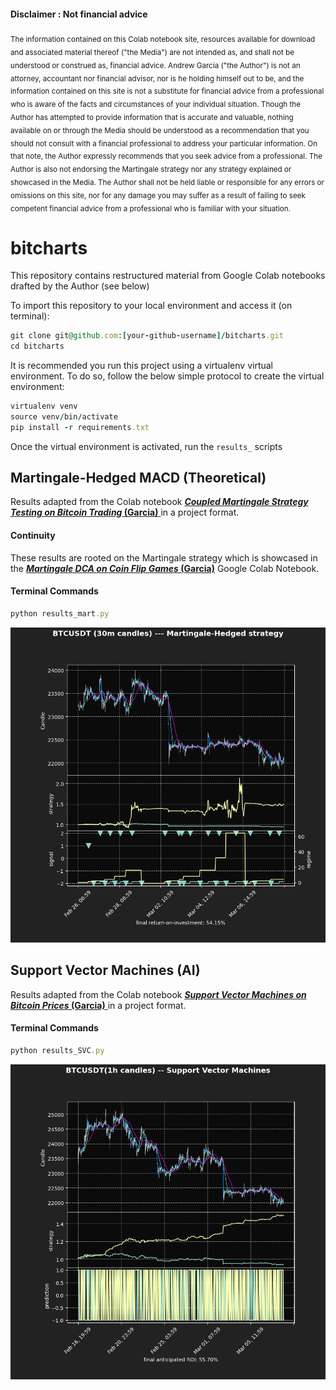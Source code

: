 #### Disclaimer : Not financial advice
<sub>
The information contained on this Colab notebook site, resources available for download and associated material thereof ("the Media") are not intended as, and shall not be understood or construed as, financial advice. Andrew Garcia ("the Author") is not an attorney, accountant nor financial advisor, nor is he holding himself out to be, and the information contained on this site is not a substitute for financial advice from a professional who is aware of the facts and circumstances of your individual situation. Though the Author has attempted to provide information that is accurate and valuable, nothing available on or through the Media should be understood as a recommendation that you should not consult with a financial professional to address your particular information. On that note, the Author expressly recommends that you seek advice from a professional. 
</sub>

<sub>
The Author is also not endorsing the Martingale strategy nor any strategy explained or showcased in the Media. The Author shall not be held liable or responsible for any errors or omissions on this site, nor for any damage you may suffer as a result of failing to seek competent financial advice from a professional who is familiar with your situation.
</sub>

# bitcharts

This repository contains restructured material from Google Colab notebooks drafted by the Author (see below) 

To import this repository to your local environment and access it (on terminal):

```ruby
git clone git@github.com:[your-github-username]/bitcharts.git
cd bitcharts
```

It is recommended you run this project using a virtualenv virtual environment. To do so, follow the below simple protocol to create the virtual environment:

```ruby
virtualenv venv
source venv/bin/activate
pip install -r requirements.txt
```
Once the virtual environment is activated, run the `results_` scripts

## Martingale-Hedged MACD (Theoretical)

Results adapted from the Colab notebook [<b><i>Coupled Martingale Strategy Testing on Bitcoin Trading</i> (Garcia)</b> ](https://colab.research.google.com/drive/1SnWa53xzA83IYTlgqP8eOx5LB82ux8SG?usp=sharing) in a project format. 

#### Continuity

These results are rooted on the Martingale strategy which is showcased in the [<b><i>Martingale DCA on Coin Flip Games</i> (Garcia)</b>](https://colab.research.google.com/drive/1ZK_eW-kyHN3vMjPN_D0TAerG6J631ooV?usp=sharing) Google Colab Notebook.

#### Terminal Commands

```ruby
python results_mart.py
```

[![](img/Figure_1.png)](https://colab.research.google.com/drive/1SnWa53xzA83IYTlgqP8eOx5LB82ux8SG?usp=sharing)


## Support Vector Machines (AI)

Results adapted from the Colab notebook [<b><i>Support Vector Machines on Bitcoin Prices</i> (Garcia)</b> ](https://colab.research.google.com/drive/11aveFb9tdg33A2tDnDQfjRkJ4KaGs29x?usp=sharing) in a project format. 


#### Terminal Commands

```ruby
python results_SVC.py
```

[![](img/Figure_2.png)](https://colab.research.google.com/drive/11aveFb9tdg33A2tDnDQfjRkJ4KaGs29x?usp=sharing)




